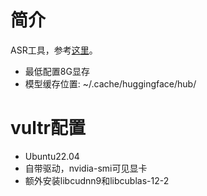 # 简介

ASR工具，参考[这里](https://github.com/SYSTRAN/faster-whisper)。

* 最低配置8G显存
* 模型缓存位置: ~/.cache/huggingface/hub/

# vultr配置

* Ubuntu22.04
* 自带驱动，nvidia-smi可见显卡
* 额外安装libcudnn9和libcublas-12-2
